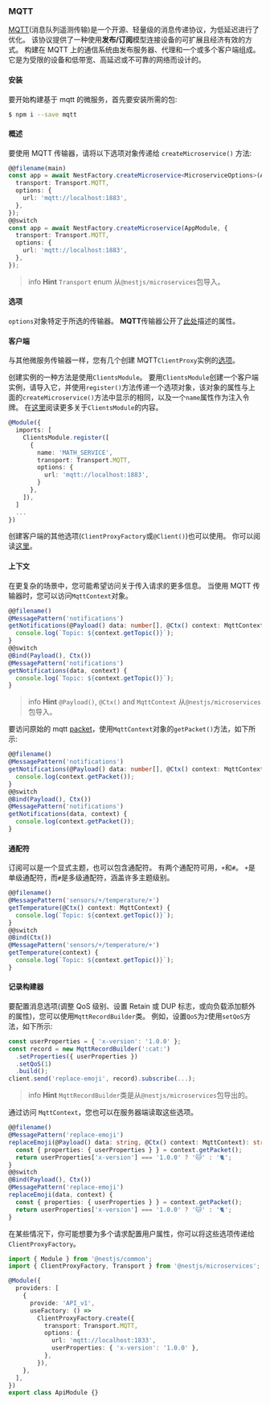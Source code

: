### MQTT

[MQTT](https://mqtt.org/)(消息队列遥测传输)是一个开源、轻量级的消息传递协议，为低延迟进行了优化。
该协议提供了一种使用**发布/订阅**模型连接设备的可扩展且经济有效的方式。
构建在 MQTT 上的通信系统由发布服务器、代理和一个或多个客户端组成。
它是为受限的设备和低带宽、高延迟或不可靠的网络而设计的。

#### 安装

要开始构建基于 mqtt 的微服务，首先要安装所需的包:

```bash
$ npm i --save mqtt
```

#### 概述

要使用 MQTT 传输器，请将以下选项对象传递给 `createMicroservice()` 方法:

```typescript
@@filename(main)
const app = await NestFactory.createMicroservice<MicroserviceOptions>(AppModule, {
  transport: Transport.MQTT,
  options: {
    url: 'mqtt://localhost:1883',
  },
});
@@switch
const app = await NestFactory.createMicroservice(AppModule, {
  transport: Transport.MQTT,
  options: {
    url: 'mqtt://localhost:1883',
  },
});
```

> info **Hint** `Transport` enum 从`@nestjs/microservices`包导入。

#### 选项

`options`对象特定于所选的传输器。
**MQTT**传输器公开了[此处](https://github.com/mqttjs/MQTT.js/#mqttclientstreambuilder-options)描述的属性。

#### 客户端

与其他微服务传输器一样，您有几个创建 MQTT`ClientProxy`实例的[选项](https://docs.nestjs.com/microservices/basics#client)。

创建实例的一种方法是使用`ClientsModule`。
要用`ClientsModule`创建一个客户端实例，请导入它，并使用`register()`方法传递一个选项对象，该对象的属性与上面的`createMicroservice()`方法中显示的相同，以及一个`name`属性作为注入令牌。
在[这里](https://docs.nestjs.com/microservices/basics#client)阅读更多关于`ClientsModule`的内容。

```typescript
@Module({
  imports: [
    ClientsModule.register([
      {
        name: 'MATH_SERVICE',
        transport: Transport.MQTT,
        options: {
          url: 'mqtt://localhost:1883',
        }
      },
    ]),
  ]
  ...
})
```

创建客户端的其他选项(`ClientProxyFactory`或`@Client()`)也可以使用。
你可以阅读[这里](https://docs.nestjs.com/microservices/basics#client)。

#### 上下文

在更复杂的场景中，您可能希望访问关于传入请求的更多信息。
当使用 MQTT 传输器时，您可以访问`MqttContext`对象。

```typescript
@@filename()
@MessagePattern('notifications')
getNotifications(@Payload() data: number[], @Ctx() context: MqttContext) {
  console.log(`Topic: ${context.getTopic()}`);
}
@@switch
@Bind(Payload(), Ctx())
@MessagePattern('notifications')
getNotifications(data, context) {
  console.log(`Topic: ${context.getTopic()}`);
}
```

> info **Hint** `@Payload()`, `@Ctx()` and `MqttContext` 从`@nestjs/microservices`包导入。

要访问原始的 mqtt [packet](https://github.com/mqttjs/mqtt-packet)，使用`MqttContext`对象的`getPacket()`方法，如下所示:

```typescript
@@filename()
@MessagePattern('notifications')
getNotifications(@Payload() data: number[], @Ctx() context: MqttContext) {
  console.log(context.getPacket());
}
@@switch
@Bind(Payload(), Ctx())
@MessagePattern('notifications')
getNotifications(data, context) {
  console.log(context.getPacket());
}
```

#### 通配符

订阅可以是一个显式主题，也可以包含通配符。
有两个通配符可用，`+`和`#`。
`+`是单级通配符，而`#`是多级通配符，涵盖许多主题级别。

```typescript
@@filename()
@MessagePattern('sensors/+/temperature/+')
getTemperature(@Ctx() context: MqttContext) {
  console.log(`Topic: ${context.getTopic()}`);
}
@@switch
@Bind(Ctx())
@MessagePattern('sensors/+/temperature/+')
getTemperature(context) {
  console.log(`Topic: ${context.getTopic()}`);
}
```

#### 记录构建器

要配置消息选项(调整 QoS 级别、设置 Retain 或 DUP 标志，或向负载添加额外的属性)，您可以使用`MqttRecordBuilder`类。
例如，设置`QoS`为`2`使用`setQoS`方法，如下所示:

```typescript
const userProperties = { 'x-version': '1.0.0' };
const record = new MqttRecordBuilder(':cat:')
  .setProperties({ userProperties })
  .setQoS(1)
  .build();
client.send('replace-emoji', record).subscribe(...);
```

> info **Hint** `MqttRecordBuilder`类是从`@nestjs/microservices`包导出的。

通过访问 `MqttContext`，您也可以在服务器端读取这些选项。

```typescript
@@filename()
@MessagePattern('replace-emoji')
replaceEmoji(@Payload() data: string, @Ctx() context: MqttContext): string {
  const { properties: { userProperties } } = context.getPacket();
  return userProperties['x-version'] === '1.0.0' ? '🐱' : '🐈';
}
@@switch
@Bind(Payload(), Ctx())
@MessagePattern('replace-emoji')
replaceEmoji(data, context) {
  const { properties: { userProperties } } = context.getPacket();
  return userProperties['x-version'] === '1.0.0' ? '🐱' : '🐈';
}
```

在某些情况下，你可能想要为多个请求配置用户属性，你可以将这些选项传递给`ClientProxyFactory`。

```typescript
import { Module } from '@nestjs/common';
import { ClientProxyFactory, Transport } from '@nestjs/microservices';

@Module({
  providers: [
    {
      provide: 'API_v1',
      useFactory: () =>
        ClientProxyFactory.create({
          transport: Transport.MQTT,
          options: {
            url: 'mqtt://localhost:1833',
            userProperties: { 'x-version': '1.0.0' },
          },
        }),
    },
  ],
})
export class ApiModule {}
```
